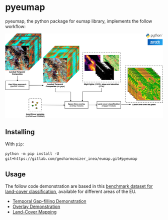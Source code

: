 # pyeumap

pyeumap, the python package for eumap library, implements the follow workflow:

![pyeumap Workflow](../img/pyeumap_workflow.png)

## Installing

With `pip`:
```
python -m pip install -U git+https://gitlab.com/geoharmonizer_inea/eumap.git#pyeumap
```
## Usage

The follow code demonstration are based in this [benchmark dataset for land-cover classification](http://doi.org/10.5281/zenodo.4058447), available for different areas of the EU.

* [Temporal Gap-filling Demonstration](../demo/python/01_temporal_gapfilling.ipynb)
* [Overlay Demonstration](../demo/python/02_overlay.ipynb)
* [Land-Cover Mapping](../demo/python/03_landcover_mapping.ipynb)